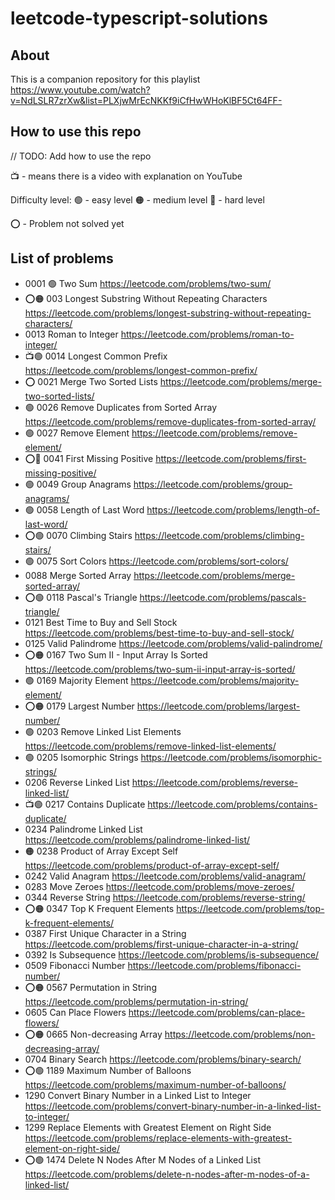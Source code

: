 # leetcode-typescript-solutions

## About

This is a companion repository for this playlist https://www.youtube.com/watch?v=NdLSLR7zrXw&list=PLXjwMrEcNKKf9iCfHwWHoKlBF5Ct64FF-

## How to use this repo

// TODO: Add how to use the repo

📺 - means there is a video with explanation on YouTube

Difficulty level:
🟢 - easy level
🟠 - medium level
🔴 - hard level

⭕️ - Problem not solved yet


## List of problems 

 - 0001 🟢 Two Sum https://leetcode.com/problems/two-sum/
 - ⭕️🟠 003 Longest Substring Without Repeating Characters https://leetcode.com/problems/longest-substring-without-repeating-characters/
 - 0013 Roman to Integer https://leetcode.com/problems/roman-to-integer/
 - 📺🟢 0014 Longest Common Prefix https://leetcode.com/problems/longest-common-prefix/
 - ⭕️ 0021 Merge Two Sorted Lists https://leetcode.com/problems/merge-two-sorted-lists/
 - 🟢 0026 Remove Duplicates from Sorted Array https://leetcode.com/problems/remove-duplicates-from-sorted-array/
 - 🟢 0027 Remove Element https://leetcode.com/problems/remove-element/
 - ⭕️🔴 0041 First Missing Positive https://leetcode.com/problems/first-missing-positive/
 - 🟢 0049 Group Anagrams https://leetcode.com/problems/group-anagrams/
 - 🟢 0058 Length of Last Word https://leetcode.com/problems/length-of-last-word/
 - ⭕️🟢 0070 Climbing Stairs https://leetcode.com/problems/climbing-stairs/
 - 🟢 0075 Sort Colors https://leetcode.com/problems/sort-colors/
 - 0088 Merge Sorted Array https://leetcode.com/problems/merge-sorted-array/
 - ⭕️🟢 0118 Pascal's Triangle https://leetcode.com/problems/pascals-triangle/
 - 0121 Best Time to Buy and Sell Stock https://leetcode.com/problems/best-time-to-buy-and-sell-stock/
 - 0125 Valid Palindrome https://leetcode.com/problems/valid-palindrome/ 
 - ⭕️🟠 0167 Two Sum II - Input Array Is Sorted https://leetcode.com/problems/two-sum-ii-input-array-is-sorted/
 - 🟢 0169 Majority Element https://leetcode.com/problems/majority-element/
 - ⭕️🟠 0179 Largest Number https://leetcode.com/problems/largest-number/
 - 🟢 0203 Remove Linked List Elements https://leetcode.com/problems/remove-linked-list-elements/
 - 🟢 0205 Isomorphic Strings https://leetcode.com/problems/isomorphic-strings/
 - 0206 Reverse Linked List https://leetcode.com/problems/reverse-linked-list/
 - 📺🟢 0217 Contains Duplicate https://leetcode.com/problems/contains-duplicate/
 - 0234 Palindrome Linked List https://leetcode.com/problems/palindrome-linked-list/
 - 🟠 0238 Product of Array Except Self https://leetcode.com/problems/product-of-array-except-self/
 - 0242 Valid Anagram https://leetcode.com/problems/valid-anagram/
 - 0283 Move Zeroes https://leetcode.com/problems/move-zeroes/
 - 0344 Reverse String https://leetcode.com/problems/reverse-string/
 - ⭕️🟠 0347 Top K Frequent Elements https://leetcode.com/problems/top-k-frequent-elements/
 - 0387 First Unique Character in a String https://leetcode.com/problems/first-unique-character-in-a-string/
 - 0392 Is Subsequence https://leetcode.com/problems/is-subsequence/
 - 0509 Fibonacci Number https://leetcode.com/problems/fibonacci-number/
 - ⭕️🟠 0567 Permutation in String https://leetcode.com/problems/permutation-in-string/
 - 0605 Can Place Flowers https://leetcode.com/problems/can-place-flowers/
 - ⭕️🟠 0665 Non-decreasing Array https://leetcode.com/problems/non-decreasing-array/
 - 0704 Binary Search https://leetcode.com/problems/binary-search/
 - ⭕️🟢 1189 Maximum Number of Balloons https://leetcode.com/problems/maximum-number-of-balloons/
 - 1290 Convert Binary Number in a Linked List to Integer https://leetcode.com/problems/convert-binary-number-in-a-linked-list-to-integer/
 - 1299 Replace Elements with Greatest Element on Right Side https://leetcode.com/problems/replace-elements-with-greatest-element-on-right-side/
 - ⭕️🟢 1474 Delete N Nodes After M Nodes of a Linked List https://leetcode.com/problems/delete-n-nodes-after-m-nodes-of-a-linked-list/
 
